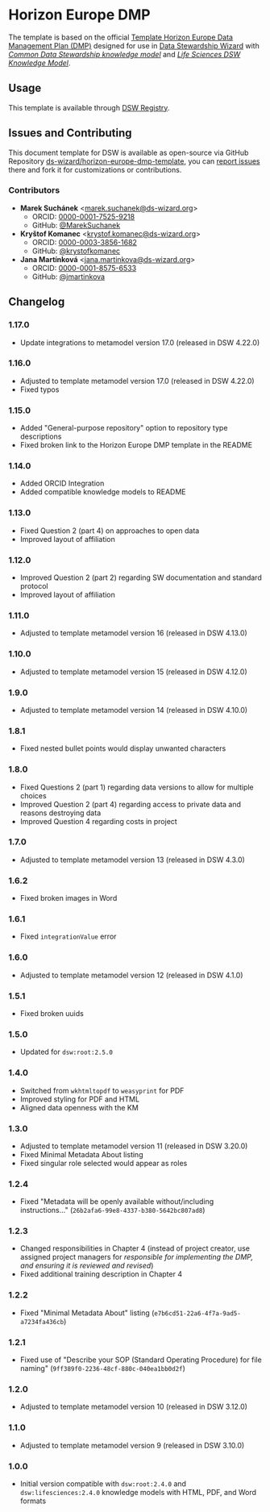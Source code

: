 # Horizon Europe DMP

The template is based on the official [Template Horizon Europe Data Management Plan (DMP)](https://ec.europa.eu/info/funding-tenders/opportunities/docs/2021-2027/horizon/temp-form/report/data-management-plan_he_en.docx) designed for use in [Data Stewardship Wizard](https://ds-wizard.org) with [*Common Data Stewardship knowledge model*](https://registry.ds-wizard.org/knowledge-models/dsw:root:latest) and [*Life Sciences DSW Knowledge Model*](https://registry.ds-wizard.org/knowledge-models/dsw:lifesciences:latest).


## Usage

This template is available through [DSW Registry](https://registry.ds-wizard.org/templates).


## Issues and Contributing

This document template for DSW is available as open-source via GitHub Repository [ds-wizard/horizon-europe-dmp-template](https://github.com/ds-wizard/horizon-europe-dmp-template), you can [report issues](https://github.com/ds-wizard/horizon-europe-dmp-template/issues) there and fork it for customizations or contributions.


### Contributors

* **Marek Suchánek** <[marek.suchanek@ds-wizard.org](mailto:marek.suchanek@ds-wizard.org)>
  * ORCID: [0000-0001-7525-9218](https://orcid.org/0000-0001-7525-9218)
  * GitHub: [@MarekSuchanek](https://github.com/MarekSuchanek)
* **Kryštof Komanec** <[krystof.komanec@ds-wizard.org](mailto:krystof.komanec@ds-wizard.org)>
  * ORCID: [0000-0003-3856-1682](https://orcid.org/0000-0003-3856-1682)
  * GitHub: [@krystofkomanec](https://github.com/krystofkomanec)
* **Jana Martínková** <[jana.martinkova@ds-wizard.org](mailto:jana.martinkova@ds-wizard.org)>
  * ORCID: [0000-0001-8575-6533](https://orcid.org/0000-0001-8575-6533/)
  * GitHub: [@jmartinkova](https://github.com/jmartinkova)


## Changelog

### 1.17.0

- Update integrations to metamodel version 17.0 (released in DSW 4.22.0)

### 1.16.0

- Adjusted to template metamodel version 17.0 (released in DSW 4.22.0)
- Fixed typos

### 1.15.0

- Added "General-purpose repository" option to repository type descriptions
- Fixed broken link to the Horizon Europe DMP template in the README

### 1.14.0

- Added ORCID Integration
- Added compatible knowledge models to README

### 1.13.0

- Fixed Question 2 (part 4) on approaches to open data
- Improved layout of affiliation

### 1.12.0

- Improved Question 2 (part 2) regarding SW documentation and standard protocol
- Improved layout of affiliation

### 1.11.0

- Adjusted to template metamodel version 16 (released in DSW 4.13.0)

### 1.10.0

- Adjusted to template metamodel version 15 (released in DSW 4.12.0)

### 1.9.0

- Adjusted to template metamodel version 14 (released in DSW 4.10.0)

### 1.8.1

- Fixed nested bullet points would display unwanted characters

### 1.8.0

- Fixed Questions 2 (part 1) regarding data versions to allow for multiple choices
- Improved Question 2 (part 4) regarding access to private data and reasons destroying data
- Improved Question 4 regarding costs in project

### 1.7.0

- Adjusted to template metamodel version 13 (released in DSW 4.3.0)

### 1.6.2

- Fixed broken images in Word

### 1.6.1

- Fixed `integrationValue` error

### 1.6.0

- Adjusted to template metamodel version 12 (released in DSW 4.1.0)

### 1.5.1

- Fixed broken uuids

### 1.5.0

- Updated for `dsw:root:2.5.0`

### 1.4.0

- Switched from `wkhtmltopdf` to `weasyprint` for PDF
- Improved styling for PDF and HTML
- Aligned data openness with the KM

### 1.3.0

- Adjusted to template metamodel version 11 (released in DSW 3.20.0)
- Fixed Minimal Metadata About listing
- Fixed singular role selected would appear as roles

### 1.2.4

- Fixed "Metadata will be openly available without/including instructions..." (`26b2afa6-99e8-4337-b380-5642bc807ad8`)

### 1.2.3

- Changed responsibilities in Chapter 4 (instead of project creator, use assigned project managers for *responsible for implementing the DMP, and ensuring it is reviewed and revised*)
- Fixed additional training description in Chapter 4

### 1.2.2

- Fixed "Minimal Metadata About" listing (`e7b6cd51-22a6-4f7a-9ad5-a7234fa436cb`)

### 1.2.1

- Fixed use of "Describe your SOP (Standard Operating Procedure) for file naming" (`9ff389f0-2236-48cf-880c-040ea1bb0d2f`)

### 1.2.0

- Adjusted to template metamodel version 10 (released in DSW 3.12.0)

### 1.1.0

- Adjusted to template metamodel version 9 (released in DSW 3.10.0)

### 1.0.0

- Initial version compatible with `dsw:root:2.4.0` and `dsw:lifesciences:2.4.0` knowledge models with HTML, PDF, and Word formats
